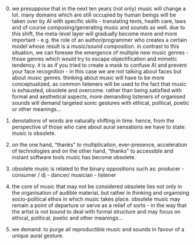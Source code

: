 0. we presuppose that in the next ten years (not only) music will change a lot. many domains which are still occupied by human beings will be taken over by AI with specific skills - translating texts, health care, laws and of course composing/generating music and sounds as well. due to this shift, the meta-level layer will gradually become more and more important - e.g. the role of an author/programmer who creates a certain model whose result is a music/sound composition. in contrast to this situation, we can foresee the emergence of multiple new music genres - those genres which would try to escape objectification and mimetic tendency. it is as if you tried to create a mask to confuse AI and prevent your face recognition - in this case we are not talking about faces but about music genres. thinking about music will have to be more conceptualized, as common listeners will be used to the fact that music is exhausted, obsolete and overcome. rather than being satisfied with formal and aesthetical aspects, more demanding listeners of organised sounds will demand targeted sonic gestures with ethical, political, poetic or other meanings... 

1. denotations of words are naturally shifting in time. hence, from the perspective of those who care about aural sensations we have to state: music is obsolete. 

2. on the one hand, “thanks” to multiplication, ever-presence, acceleration of technologies and on the other hand, “thanks” to accessible and instant software tools music has become obsolete. 

3. obsolete music is related to the binary oppositions such as: producer - consumer / dj - dancer/ musician - listener 

4. the core of music that may not be considered obsolete lies not only in the organisation of audible material, but rather in thinking and organising socio-political ethos in which music takes place. obsolete music may remain a point of departure or serve as a relief of sorts - in the way that the artist is not bound to deal with formal structure and may focus on ethical, political, poetic and other meanings... 

5. we demand: to purge all reproductible music and sounds in favour of a unique aural gesture.
